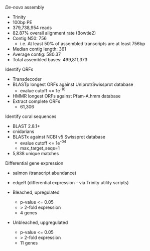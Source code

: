 _De-novo_ assembly


- Trinity
- 100bp PE
- 379,738,954 reads
- 82.87% overall alignment rate (Bowtie2)
- Contig N50: 756
  - i.e. At least 50% of assembled transcripts are at least 756bp
- Median contig length: 361
- Average contig: 580.37
- Total assembled bases: 499,811,373

Identify ORFs

- Transdecoder
- BLASTp longest ORFs against Uniprot/Swissprot database
  - evalue cutoff <= 1e<sup>-10</sup>
- HMMR longest ORFs against Pfam-A.hmm database
- Extract complete ORFs
  - 61,306

Identify coral sequences

- BLAST 2.8.1+
- cnidarians
- BLASTx against NCBI v5 Swissprot database
  - evalue cutoff <= 1e<sup>-04</sup>
  - max_target_seqs=1
- 5,838 unique matches

Differential gene expression

- salmon (transcript abundance)
- edgeR (differential expression - via Trinity utility scripts)
- Bleached, upregulated
  - p-value <= 0.05
  - \> 2-fold expression
  - 4 genes

- Unbleached, upgregulated
  - p-value <= 0.05
  - \> 2-fold expression
  - 11 genes
